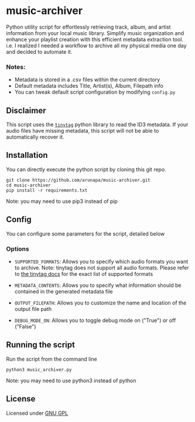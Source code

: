 # music-archiver
Python utility script for effortlessly retrieving track, album, and artist information from your local music library.
Simplify music organization and enhance your playlist creation with this efficient metadata extraction tool.
i.e. I realized I needed a workflow to archive all my physical media one day and decided to automate it.

### Notes:

- Metadata is stored in a .csv files within the current directory
- Default metadata includes Title, Artist(s), Album, Filepath info
- You can tweak default script configuration by modifying `config.py`

## Disclaimer
This script uses the [`tinytag`](https://pypi.org/project/tinytag/) python library to read the ID3 metadata. If your audio files have missing metadata, this script will not be able to automatically recover it.

## Installation
You can directly execute the python script by cloning this git repo.

```
git clone https://github.com/arunapa/music-archiver.git
cd music-archiver
pip install -r requirements.txt
```
Note: you may need to use pip3 instead of pip

## Config
You can configure some parameters for the script, detailed below

### Options
- `SUPPORTED_FORMATS`: Allows you to specify which audio formats you want to archive. Note: tinytag does not support all audio formats. Please refer to [the tinytag docs](https://pypi.org/project/tinytag/) for the exact list of supported formats

- `METADATA_CONTENTS`: Allows you to specify what information should be contained in the generated metadata file

- `OUTPUT_FILEPATH`: Allows you to customize the name and location of the output file path

- `DEBUG_MODE_ON`: Allows you to toggle debug mode on ("True") or off ("False")

## Running the script
Run the script from the command line

```
python3 music_archiver.py
```
Note: you may need to use python3 instead of python

## License
Licensed under [GNU GPL](LICENSE)
